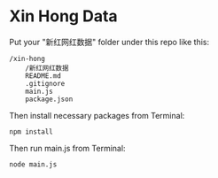 # Xin Hong Data


Put your "新红网红数据" folder under this repo like this:

    /xin-hong
        /新红网红数据
        README.md
        .gitignore
        main.js
        package.json

Then install necessary packages from Terminal:

    npm install

Then run main.js from Terminal:

    node main.js

